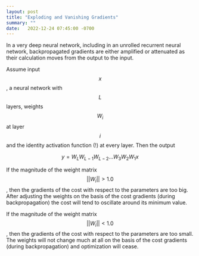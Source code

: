 ```yaml
---
layout: post
title: "Exploding and Vanishing Gradients"
summary: ""
date:   2022-12-24 07:45:00 -0700
---
```


In a very deep neural network, including in an unrolled recurrent neural
network, backpropagated gradients are either amplified or attenuated as their
calculation moves from the output to the input.

Assume input $$x$$, a neural network with $$L$$ layers, weights $$W_i$$ at
layer $$i$$ and the identity activation function (!) at every layer. Then the
output

$$ y = W_L W_{L-1} W_{L-2} ... W_3 W_2 W_1 x $$

If the magnitude of the weight matrix $$||W_i|| > 1.0$$, then the gradients of
the cost with respect to the parameters are too big. After adjusting the
weights on the basis of the cost gradients (during backpropagation) the cost
will tend to oscillate around its minimum value.

If the magnitude of the weight matrix $$||W_i|| < 1.0$$, then the gradients of
the cost with respect to the parameters are too small. The weights will not
change much at all on the basis of the cost gradients (during backpropagation)
and optimization will cease.


